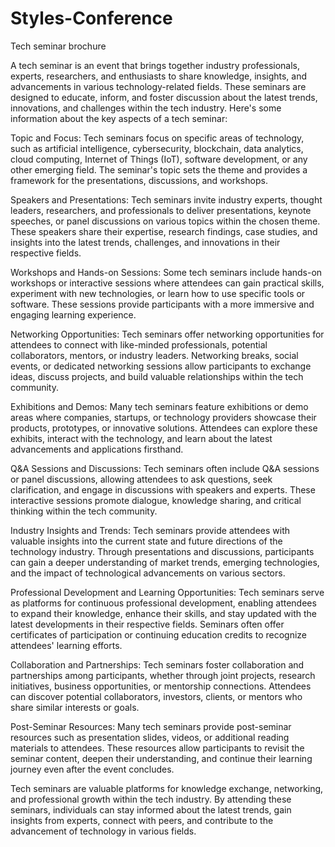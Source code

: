 # Styles-Conference
Tech seminar brochure

A tech seminar is an event that brings together industry professionals, experts, researchers, and enthusiasts to share knowledge, insights, and advancements in various technology-related fields. These seminars are designed to educate, inform, and foster discussion about the latest trends, innovations, and challenges within the tech industry. Here's some information about the key aspects of a tech seminar:

Topic and Focus: Tech seminars focus on specific areas of technology, such as artificial intelligence, cybersecurity, blockchain, data analytics, cloud computing, Internet of Things (IoT), software development, or any other emerging field. The seminar's topic sets the theme and provides a framework for the presentations, discussions, and workshops.

Speakers and Presentations: Tech seminars invite industry experts, thought leaders, researchers, and professionals to deliver presentations, keynote speeches, or panel discussions on various topics within the chosen theme. These speakers share their expertise, research findings, case studies, and insights into the latest trends, challenges, and innovations in their respective fields.

Workshops and Hands-on Sessions: Some tech seminars include hands-on workshops or interactive sessions where attendees can gain practical skills, experiment with new technologies, or learn how to use specific tools or software. These sessions provide participants with a more immersive and engaging learning experience.

Networking Opportunities: Tech seminars offer networking opportunities for attendees to connect with like-minded professionals, potential collaborators, mentors, or industry leaders. Networking breaks, social events, or dedicated networking sessions allow participants to exchange ideas, discuss projects, and build valuable relationships within the tech community.

Exhibitions and Demos: Many tech seminars feature exhibitions or demo areas where companies, startups, or technology providers showcase their products, prototypes, or innovative solutions. Attendees can explore these exhibits, interact with the technology, and learn about the latest advancements and applications firsthand.

Q&A Sessions and Discussions: Tech seminars often include Q&A sessions or panel discussions, allowing attendees to ask questions, seek clarification, and engage in discussions with speakers and experts. These interactive sessions promote dialogue, knowledge sharing, and critical thinking within the tech community.

Industry Insights and Trends: Tech seminars provide attendees with valuable insights into the current state and future directions of the technology industry. Through presentations and discussions, participants can gain a deeper understanding of market trends, emerging technologies, and the impact of technological advancements on various sectors.

Professional Development and Learning Opportunities: Tech seminars serve as platforms for continuous professional development, enabling attendees to expand their knowledge, enhance their skills, and stay updated with the latest developments in their respective fields. Seminars often offer certificates of participation or continuing education credits to recognize attendees' learning efforts.

Collaboration and Partnerships: Tech seminars foster collaboration and partnerships among participants, whether through joint projects, research initiatives, business opportunities, or mentorship connections. Attendees can discover potential collaborators, investors, clients, or mentors who share similar interests or goals.

Post-Seminar Resources: Many tech seminars provide post-seminar resources such as presentation slides, videos, or additional reading materials to attendees. These resources allow participants to revisit the seminar content, deepen their understanding, and continue their learning journey even after the event concludes.

Tech seminars are valuable platforms for knowledge exchange, networking, and professional growth within the tech industry. By attending these seminars, individuals can stay informed about the latest trends, gain insights from experts, connect with peers, and contribute to the advancement of technology in various fields.
